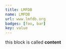 ```yaml
---
title: LMFDB
name: LMFDB
url: www.lmfdb.org
badges: [foo, bar]
key: value
---
```

this block is called **content**
